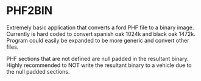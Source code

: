 # PHF2BIN
Extremely basic application that converts a ford PHF file to a binary image. 
Currently is hard coded to convert spanish oak 1024k and black oak 1472k.
Program could easily be expanded to be more generic and convert other files.

PHF sections that are not defined are null padded in the resultant binary. 
Highly recommended to NOT write the resultant binary to a vehicle due to the null padded sections.
